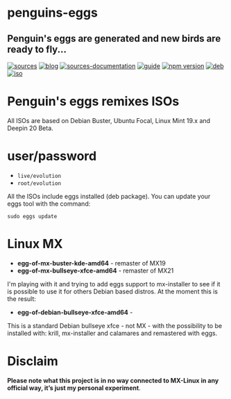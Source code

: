 penguins-eggs
=============

## Penguin&#39;s eggs are generated and new birds are ready to fly...
[![sources](https://img.shields.io/badge/github-sources-blue)](https://github.com/pieroproietti/penguins-eggs)
[![blog](https://img.shields.io/badge/blog-penguin's%20eggs-blue)](https://penguins-eggs.net)
[![sources-documentation](https://img.shields.io/badge/sources-documentation-blue)](https://penguins-eggs.net/sources-documentation/index.html)
[![guide](https://img.shields.io/badge/guide-penguin's%20eggs-blue)](https://penguins-eggs.net/book/)
[![npm version](https://img.shields.io/npm/v/penguins-eggs.svg)](https://npmjs.org/package/penguins-eggs)
[![deb](https://img.shields.io/badge/deb-packages-orange)](https://sourceforge.net/projects/penguins-eggs/files/packages-deb)
[![iso](https://img.shields.io/badge/iso-images-orange)](https://sourceforge.net/projects/penguins-eggs/files/iso)


# Penguin's eggs remixes ISOs

All ISOs are based on Debian Buster, Ubuntu Focal, Linux Mint 19.x and Deepin 20 Beta. 

# user/password
* ```live/evolution```
* ```root/evolution```

All the ISOs include eggs installed (deb package). You can update your eggs tool with the command:

```sudo eggs update```

# Linux MX

* **egg-of-mx-buster-kde-amd64** - remaster of MX19
* **egg-of-mx-bullseye-xfce-amd64** - remaster of MX21


I'm playing with it and trying to add eggs support to mx-installer to see if it is possible to use it for others Debian based distros. 
At the moment this is the result:

* **egg-of-debian-bullseye-xfce-amd64** - 

This is a standard Debian bullseye xfce - not MX - with the possibility to be installed with: krill, mx-installer and calamares and remastered with eggs.

# Disclaim
__Please note what this project is in no way connected to MX-Linux in any official way, it’s just my personal experiment__.

